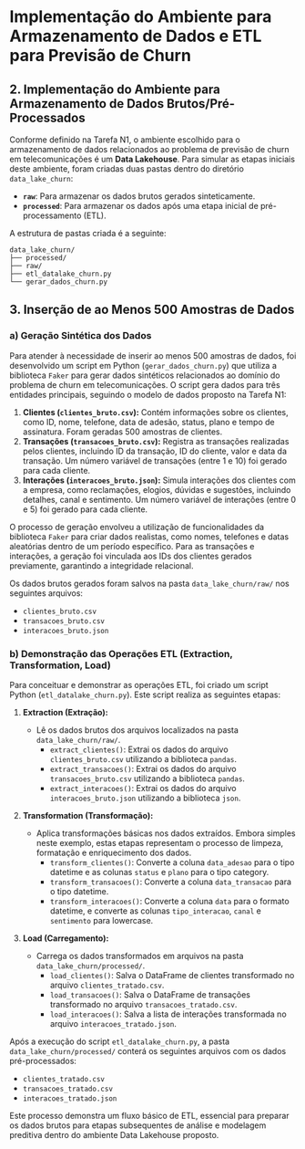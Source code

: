 # Implementação do Ambiente para Armazenamento de Dados e ETL para Previsão de Churn

## 2. Implementação do Ambiente para Armazenamento de Dados Brutos/Pré-Processados

Conforme definido na Tarefa N1, o ambiente escolhido para o armazenamento de dados relacionados ao problema de previsão de churn em telecomunicações é um **Data Lakehouse**. Para simular as etapas iniciais deste ambiente, foram criadas duas pastas dentro do diretório `data_lake_churn`:

* **`raw`**: Para armazenar os dados brutos gerados sinteticamente.
* **`processed`**: Para armazenar os dados após uma etapa inicial de pré-processamento (ETL).

A estrutura de pastas criada é a seguinte:

```mermaid
data_lake_churn/
├── processed/
├── raw/
├── etl_datalake_churn.py
└── gerar_dados_churn.py
```

## 3. Inserção de ao Menos 500 Amostras de Dados

### a) Geração Sintética dos Dados

Para atender à necessidade de inserir ao menos 500 amostras de dados, foi desenvolvido um script em Python (`gerar_dados_churn.py`) que utiliza a biblioteca `Faker` para gerar dados sintéticos relacionados ao domínio do problema de churn em telecomunicações. O script gera dados para três entidades principais, seguindo o modelo de dados proposto na Tarefa N1:

1.  **Clientes (`clientes_bruto.csv`):** Contém informações sobre os clientes, como ID, nome, telefone, data de adesão, status, plano e tempo de assinatura. Foram geradas 500 amostras de clientes.
2.  **Transações (`transacoes_bruto.csv`):** Registra as transações realizadas pelos clientes, incluindo ID da transação, ID do cliente, valor e data da transação. Um número variável de transações (entre 1 e 10) foi gerado para cada cliente.
3.  **Interações (`interacoes_bruto.json`):** Simula interações dos clientes com a empresa, como reclamações, elogios, dúvidas e sugestões, incluindo detalhes, canal e sentimento. Um número variável de interações (entre 0 e 5) foi gerado para cada cliente.

O processo de geração envolveu a utilização de funcionalidades da biblioteca `Faker` para criar dados realistas, como nomes, telefones e datas aleatórias dentro de um período específico. Para as transações e interações, a geração foi vinculada aos IDs dos clientes gerados previamente, garantindo a integridade relacional.

Os dados brutos gerados foram salvos na pasta `data_lake_churn/raw/` nos seguintes arquivos:

* `clientes_bruto.csv`
* `transacoes_bruto.csv`
* `interacoes_bruto.json`

### b) Demonstração das Operações ETL (Extraction, Transformation, Load)

Para conceituar e demonstrar as operações ETL, foi criado um script Python (`etl_datalake_churn.py`). Este script realiza as seguintes etapas:

1.  **Extraction (Extração):**
    * Lê os dados brutos dos arquivos localizados na pasta `data_lake_churn/raw/`.
        * `extract_clientes()`: Extrai os dados do arquivo `clientes_bruto.csv` utilizando a biblioteca `pandas`.
        * `extract_transacoes()`: Extrai os dados do arquivo `transacoes_bruto.csv` utilizando a biblioteca `pandas`.
        * `extract_interacoes()`: Extrai os dados do arquivo `interacoes_bruto.json` utilizando a biblioteca `json`.

2.  **Transformation (Transformação):**
    * Aplica transformações básicas nos dados extraídos. Embora simples neste exemplo, estas etapas representam o processo de limpeza, formatação e enriquecimento dos dados.
        * `transform_clientes()`: Converte a coluna `data_adesao` para o tipo datetime e as colunas `status` e `plano` para o tipo category.
        * `transform_transacoes()`: Converte a coluna `data_transacao` para o tipo datetime.
        * `transform_interacoes()`: Converte a coluna `data` para o formato datetime, e converte as colunas `tipo_interacao`, `canal` e `sentimento` para lowercase.

3.  **Load (Carregamento):**
    * Carrega os dados transformados em arquivos na pasta `data_lake_churn/processed/`.
        * `load_clientes()`: Salva o DataFrame de clientes transformado no arquivo `clientes_tratado.csv`.
        * `load_transacoes()`: Salva o DataFrame de transações transformado no arquivo `transacoes_tratado.csv`.
        * `load_interacoes()`: Salva a lista de interações transformada no arquivo `interacoes_tratado.json`.

Após a execução do script `etl_datalake_churn.py`, a pasta `data_lake_churn/processed/` conterá os seguintes arquivos com os dados pré-processados:

* `clientes_tratado.csv`
* `transacoes_tratado.csv`
* `interacoes_tratado.json`

Este processo demonstra um fluxo básico de ETL, essencial para preparar os dados brutos para etapas subsequentes de análise e modelagem preditiva dentro do ambiente Data Lakehouse proposto.